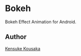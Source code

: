 # Bokeh

Bokeh Effect Animation for Android.

## Author

[Kensuke Kousaka](https://keybase.io/k3nsuk3)
